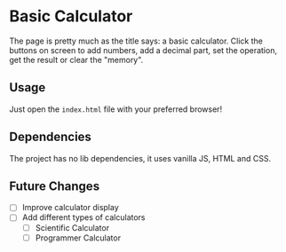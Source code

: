 # Basic Calculator
The page is pretty much as the title says: a basic calculator. Click the buttons
on screen to add numbers, add a decimal part, set the operation, get the result
or clear the "memory". 

## Usage
Just open the `index.html` file with your preferred browser!

## Dependencies
The project has no lib dependencies, it uses vanilla JS, HTML and CSS. 

## Future Changes
- [ ] Improve calculator display
- [ ] Add different types of calculators
    - [ ] Scientific Calculator
    - [ ] Programmer Calculator
